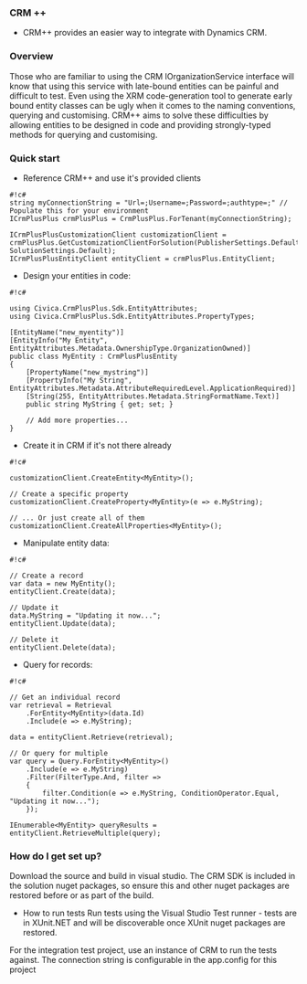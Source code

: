 ### CRM ++ ###

* CRM++ provides an easier way to integrate with Dynamics CRM. 

### Overview ###
Those who are familiar to using the CRM IOrganizationService interface will know that using this service with late-bound entities can be painful and difficult to test. Even using the XRM code-generation tool to generate early bound entity classes can be ugly when it comes to the naming conventions, querying and customising. CRM++ aims to solve these difficulties by allowing entities to be designed in code and providing strongly-typed methods for querying and customising.

### Quick start ###

* Reference CRM++ and use it's provided clients

```
#!c#
string myConnectionString = "Url=;Username=;Password=;authtype=;" // Populate this for your environment
ICrmPlusPlus crmPlusPlus = CrmPlusPlus.ForTenant(myConnectionString);

ICrmPlusPlusCustomizationClient customizationClient = crmPlusPlus.GetCustomizationClientForSolution(PublisherSettings.Default, SolutionSettings.Default);
ICrmPlusPlusEntityClient entityClient = crmPlusPlus.EntityClient;
```

* Design your entities in code:  

```
#!c#

using Civica.CrmPlusPlus.Sdk.EntityAttributes;
using Civica.CrmPlusPlus.Sdk.EntityAttributes.PropertyTypes;

[EntityName("new_myentity")]
[EntityInfo("My Entity", EntityAttributes.Metadata.OwnershipType.OrganizationOwned)]
public class MyEntity : CrmPlusPlusEntity
{
    [PropertyName("new_mystring")]
    [PropertyInfo("My String", EntityAttributes.Metadata.AttributeRequiredLevel.ApplicationRequired)]
    [String(255, EntityAttributes.Metadata.StringFormatName.Text)]
    public string MyString { get; set; }

    // Add more properties...
}
```

* Create it in CRM if it's not there already
```
#!c#

customizationClient.CreateEntity<MyEntity>();

// Create a specific property
customizationClient.CreateProperty<MyEntity>(e => e.MyString);

// ... Or just create all of them
customizationClient.CreateAllProperties<MyEntity>();
```

* Manipulate entity data: 

```
#!c#

// Create a record
var data = new MyEntity();
entityClient.Create(data);

// Update it
data.MyString = "Updating it now...";
entityClient.Update(data);

// Delete it 
entityClient.Delete(data);
```

* Query for records:

```
#!c#

// Get an individual record
var retrieval = Retrieval
    .ForEntity<MyEntity>(data.Id)
    .Include(e => e.MyString);

data = entityClient.Retrieve(retrieval);

// Or query for multiple
var query = Query.ForEntity<MyEntity>()
    .Include(e => e.MyString)
    .Filter(FilterType.And, filter => 
    {
        filter.Condition(e => e.MyString, ConditionOperator.Equal, "Updating it now..."); 
    });

IEnumerable<MyEntity> queryResults = entityClient.RetrieveMultiple(query);
```

### How do I get set up? ###

Download the source and build in visual studio. The CRM SDK is included in the solution nuget packages, so ensure this and other nuget packages are restored before or as part of the build.

* How to run tests
Run tests using the Visual Studio Test runner - tests are in XUnit.NET and will be discoverable once XUnit nuget packages are restored.

For the integration test project, use an instance of CRM to run the tests against. The connection string is configurable in the app.config for this project